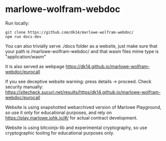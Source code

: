 # marlowe-wolfram-webdoc


Run locally:
```
git clone https://github.com/dk14/marlowe-wolfram-webdoc/
npm run docs-dev
```

You can also trivially serve ./docs folder as a website, just make sure that your path is <domain>/marlowe-wolfram-webdoc/ and that wasm files mime type is "application/wasm"


It is also served as webpage
https://dk14.github.io/marlowe-wolfram-webdoc/eurocall

If you see deceptive website warning: press details -> proceed. 
Check security manually: https://sitecheck.sucuri.net/results/https/dk14.github.io/marlowe-wolfram-webdoc/eurocall

Website is using snapshotted webarchived version of Marlowe Playground, so use it only for educational purposes, and rely on https://play.marlowe.iohk.io/#/ for actual contract development.

Website is using bitcoinjs-lib and experimental cryptography, so use cryptographic tooling for educational purposes only.
